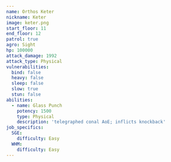 ```yaml
---
name: Orthos Keter
nickname: Keter
image: keter.png
start_floor: 11
end_floor: 12
patrol: true
agro: Sight
hp: 100000
attack_damage: 1992
attack_type: Physical
vulnerabilities:
  bind: false
  heavy: false
  sleep: false
  slow: true
  stun: false
abilities:
  - name: Glass Punch
    potency: 1500
    type: Physical
    description: 'telegraphed conal AoE; inflicts knockback'
job_specifics:
  SGE:
    difficulty: Easy
  WHM:
    difficulty: Easy
---
```

